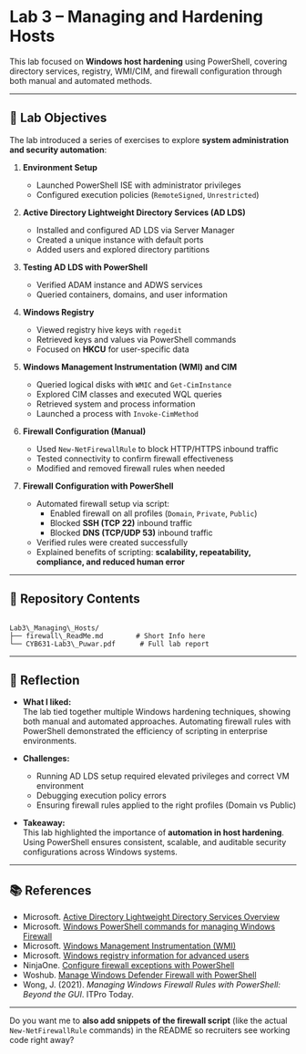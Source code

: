 # Lab 3 – Managing and Hardening Hosts

This lab focused on **Windows host hardening** using PowerShell, covering directory services, registry, WMI/CIM, and firewall configuration through both manual and automated methods.

---

## 🔑 Lab Objectives
The lab introduced a series of exercises to explore **system administration and security automation**:

1. **Environment Setup**
   - Launched PowerShell ISE with administrator privileges  
   - Configured execution policies (`RemoteSigned`, `Unrestricted`)  

2. **Active Directory Lightweight Directory Services (AD LDS)**
   - Installed and configured AD LDS via Server Manager  
   - Created a unique instance with default ports  
   - Added users and explored directory partitions  

3. **Testing AD LDS with PowerShell**
   - Verified ADAM instance and ADWS services  
   - Queried containers, domains, and user information  

4. **Windows Registry**
   - Viewed registry hive keys with `regedit`  
   - Retrieved keys and values via PowerShell commands  
   - Focused on **HKCU** for user-specific data  

5. **Windows Management Instrumentation (WMI) and CIM**
   - Queried logical disks with `WMIC` and `Get-CimInstance`  
   - Explored CIM classes and executed WQL queries  
   - Retrieved system and process information  
   - Launched a process with `Invoke-CimMethod`  

6. **Firewall Configuration (Manual)**
   - Used `New-NetFirewallRule` to block HTTP/HTTPS inbound traffic  
   - Tested connectivity to confirm firewall effectiveness  
   - Modified and removed firewall rules when needed  

7. **Firewall Configuration with PowerShell**
   - Automated firewall setup via script:
     - Enabled firewall on all profiles (`Domain`, `Private`, `Public`)  
     - Blocked **SSH (TCP 22)** inbound traffic  
     - Blocked **DNS (TCP/UDP 53)** inbound traffic  
   - Verified rules were created successfully  
   - Explained benefits of scripting: **scalability, repeatability, compliance, and reduced human error**  

---

## 📂 Repository Contents
```

Lab3\_Managing\_Hosts/
├── firewall\_ReadMe.md        # Short Info here
└── CYB631-Lab3\_Puwar.pdf      # Full lab report

```

---

## 📝 Reflection
- **What I liked:**  
  The lab tied together multiple Windows hardening techniques, showing both manual and automated approaches. Automating firewall rules with PowerShell demonstrated the efficiency of scripting in enterprise environments.  

- **Challenges:**  
  - Running AD LDS setup required elevated privileges and correct VM environment  
  - Debugging execution policy errors  
  - Ensuring firewall rules applied to the right profiles (Domain vs Public)  

- **Takeaway:**  
  This lab highlighted the importance of **automation in host hardening**. Using PowerShell ensures consistent, scalable, and auditable security configurations across Windows systems.  

---

## 📚 References
- Microsoft. [Active Directory Lightweight Directory Services Overview](https://learn.microsoft.com/en-us/windows-server/identity/ad-lds/active-directory-lightweight-directory-services-overview)  
- Microsoft. [Windows PowerShell commands for managing Windows Firewall](https://learn.microsoft.com/en-us/powershell/module/netsecurity)  
- Microsoft. [Windows Management Instrumentation (WMI)](https://learn.microsoft.com/en-us/windows/win32/wmisdk/wmi-start-page)  
- Microsoft. [Windows registry information for advanced users](https://support.microsoft.com/help/256986/windows-registry-information-for-advanced-users)  
- NinjaOne. [Configure firewall exceptions with PowerShell](https://www.ninjaone.com/script-hub/configure-firewall-exceptions-with-powershell)  
- Woshub. [Manage Windows Defender Firewall with PowerShell](https://woshub.com/manage-windows-firewall-powershell)  
- Wong, J. (2021). *Managing Windows Firewall Rules with PowerShell: Beyond the GUI*. ITPro Today.  

---


Do you want me to **also add snippets of the firewall script** (like the actual `New-NetFirewallRule` commands) in the README so recruiters see working code right away?
